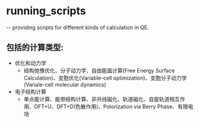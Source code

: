 # running_scripts
-- providing scripts for different kinds of calculation in QE.

## 包括的计算类型: 
* 优化和动力学
    - 结构弛豫优化、分子动力学、自由能面计算(Free Energy Surface Calculation)、变胞优化(Variable-cell optimization)、变胞分子动力学(Variale-cell molecular dynamics)
* 电子结构计算
    - 单点能计算、能带结构计算、非共线磁化、轨道磁化、自旋轨道相互作用、DFT+U、DFT+D(色散作用)、Polorization via Berry Phase、有限电场